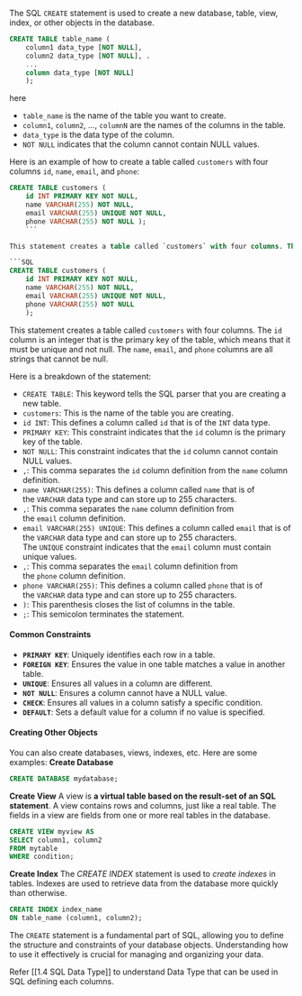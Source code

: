 
The SQL `CREATE` statement is used to create a new database, table, view, index, or other objects in the database.
``` SQL
CREATE TABLE table_name ( 
	column1 data_type [NOT NULL], 
	column2 data_type [NOT NULL], .
	...
	column data_type [NOT NULL] 
	);
```

here
- `table_name` is the name of the table you want to create.
- `column1`, `column2`, ..., `columnN` are the names of the columns in the table.
- `data_type` is the data type of the column.
- `NOT NULL` indicates that the column cannot contain NULL values.

Here is an example of how to create a table called `customers` with four columns `id`, `name`, `email`, and `phone`:
``` SQL
CREATE TABLE customers (
	id INT PRIMARY KEY NOT NULL, 
	name VARCHAR(255) NOT NULL, 
	email VARCHAR(255) UNIQUE NOT NULL, 
	phone VARCHAR(255) NOT NULL );
	```

This statement creates a table called `customers` with four columns. The `id` column is an integer that is the primary key of the table, which means that it must be unique and not null. The name, email, and phone columns are all strings that cannot be null.

```SQL
CREATE TABLE customers ( 
	id INT PRIMARY KEY NOT NULL, 
	name VARCHAR(255) NOT NULL, 
	email VARCHAR(255) UNIQUE NOT NULL, 
	phone VARCHAR(255) NOT NULL 
	);
```
This statement creates a table called `customers` with four columns. The `id` column is an integer that is the primary key of the table, which means that it must be unique and not null. The `name`, `email`, and `phone` columns are all strings that cannot be null.

Here is a breakdown of the statement:

- `CREATE TABLE`: This keyword tells the SQL parser that you are creating a new table.
- `customers`: This is the name of the table you are creating.
- `id INT`: This defines a column called `id` that is of the `INT` data type.
- `PRIMARY KEY`: This constraint indicates that the `id` column is the primary key of the table.
- `NOT NULL`: This constraint indicates that the `id` column cannot contain NULL values.
- `,`: This comma separates the `id` column definition from the `name` column definition.
- `name VARCHAR(255)`: This defines a column called `name` that is of the `VARCHAR` data type and can store up to 255 characters.
- `,`: This comma separates the `name` column definition from the `email` column definition.
- `email VARCHAR(255) UNIQUE`: This defines a column called `email` that is of the `VARCHAR` data type and can store up to 255 characters. The `UNIQUE` constraint indicates that the `email` column must contain unique values.
- `,`: This comma separates the `email` column definition from the `phone` column definition.
- `phone VARCHAR(255)`: This defines a column called `phone` that is of the `VARCHAR` data type and can store up to 255 characters.
- `)`: This parenthesis closes the list of columns in the table.
- `;`: This semicolon terminates the statement.

#### Common Constraints
- **`PRIMARY KEY`**: Uniquely identifies each row in a table.
- **`FOREIGN KEY`**: Ensures the value in one table matches a value in another table.
- **`UNIQUE`**: Ensures all values in a column are different.
- **`NOT NULL`**: Ensures a column cannot have a NULL value.
- **`CHECK`**: Ensures all values in a column satisfy a specific condition.
- **`DEFAULT`**: Sets a default value for a column if no value is specified.

#### Creating Other Objects
You can also create databases, views, indexes, etc. Here are some examples:
**Create Database**
```SQL
CREATE DATABASE mydatabase;
```
**Create View**
A view is **a virtual table based on the result-set of an SQL statement**. A view contains rows and columns, just like a real table. The fields in a view are fields from one or more real tables in the database.
```SQL
CREATE VIEW myview AS
SELECT column1, column2
FROM mytable
WHERE condition;
```
**Create Index**
The _CREATE INDEX_ statement is used to _create indexes_ in tables. Indexes are used to retrieve data from the database more quickly than otherwise.
```SQL
CREATE INDEX index_name
ON table_name (column1, column2);
```

The `CREATE` statement is a fundamental part of SQL, allowing you to define the structure and constraints of your database objects. Understanding how to use it effectively is crucial for managing and organizing your data.

Refer [[1.4 SQL Data Type]] to understand Data Type that can be used in SQL defining each columns.